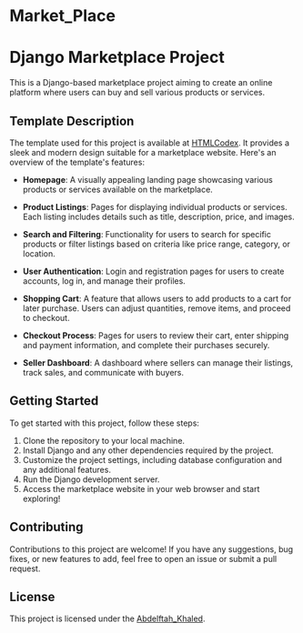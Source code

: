 # Market_Place
# Django Marketplace Project

This is a Django-based marketplace project aiming to create an online platform where users can buy and sell various products or services.

## Template Description

The template used for this project is available at [HTMLCodex](https://htmlcodex.com/demo/?item=1479). It provides a sleek and modern design suitable for a marketplace website. Here's an overview of the template's features:

- **Homepage**: A visually appealing landing page showcasing various products or services available on the marketplace.
  
- **Product Listings**: Pages for displaying individual products or services. Each listing includes details such as title, description, price, and images.
  
- **Search and Filtering**: Functionality for users to search for specific products or filter listings based on criteria like price range, category, or location.
  
- **User Authentication**: Login and registration pages for users to create accounts, log in, and manage their profiles.
  
- **Shopping Cart**: A feature that allows users to add products to a cart for later purchase. Users can adjust quantities, remove items, and proceed to checkout.
  
- **Checkout Process**: Pages for users to review their cart, enter shipping and payment information, and complete their purchases securely.
  
- **Seller Dashboard**: A dashboard where sellers can manage their listings, track sales, and communicate with buyers.

## Getting Started

To get started with this project, follow these steps:

1. Clone the repository to your local machine.
2. Install Django and any other dependencies required by the project.
3. Customize the project settings, including database configuration and any additional features.
4. Run the Django development server.
5. Access the marketplace website in your web browser and start exploring!

## Contributing

Contributions to this project are welcome! If you have any suggestions, bug fixes, or new features to add, feel free to open an issue or submit a pull request.

## License

This project is licensed under the [Abdelftah_Khaled](LICENSE).
